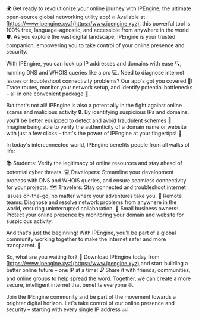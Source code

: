 🌍 Get ready to revolutionize your online journey with IPEngine, the ultimate open-source global networking utility app! 🔥 Available at [https://www.ipengine.xyz](https://www.ipengine.xyz), this powerful tool is 100% free, language-agnostic, and accessible from anywhere in the world 🛡️. As you explore the vast digital landscape, IPEngine is your trusted companion, empowering you to take control of your online presence and security.

With IPEngine, you can look up IP addresses and domains with ease 🔍, running DNS and WHOIS queries like a pro 💻. Need to diagnose internet issues or troubleshoot connectivity problems? Our app's got you covered 📡! Trace routes, monitor your network setup, and identify potential bottlenecks – all in one convenient package 🎁.

But that's not all! IPEngine is also a potent ally in the fight against online scams and malicious activity 🔒. By identifying suspicious IPs and domains, you'll be better equipped to detect and avoid fraudulent schemes 🚫. Imagine being able to verify the authenticity of a domain name or website with just a few clicks – that's the power of IPEngine at your fingertips! 🤝

In today's interconnected world, IPEngine benefits people from all walks of life:

📚 Students: Verify the legitimacy of online resources and stay ahead of potential cyber threats.
💻 Developers: Streamline your development process with DNS and WHOIS queries, and ensure seamless connectivity for your projects.
🗺️ Travelers: Stay connected and troubleshoot internet issues on-the-go, no matter where your adventures take you.
🏢 Remote teams: Diagnose and resolve network problems from anywhere in the world, ensuring uninterrupted collaboration.
💼 Small business owners: Protect your online presence by monitoring your domain and website for suspicious activity.

And that's just the beginning! With IPEngine, you'll be part of a global community working together to make the internet safer and more transparent. 💪

So, what are you waiting for? 🚀 Download IPEngine today from [https://www.ipengine.xyz](https://www.ipengine.xyz) and start building a better online future – one IP at a time! 🔓 Share it with friends, communities, and online groups to help spread the word. Together, we can create a more secure, intelligent internet that benefits everyone 🌐.

Join the IPEngine community and be part of the movement towards a brighter digital horizon. Let's take control of our online presence and security – starting with every single IP address 🔜!
